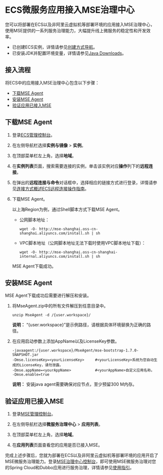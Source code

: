 # ECS微服务应用接入MSE治理中心

您可以将部署在ECS以及非阿里云虚拟机等部署环境的应用接入MSE治理中心，使用MSE提供的一系列服务治理能力，大幅提升线上微服务的稳定性和开发效率。

-   已创建ECS实例，详情请参见[创建方式导航](/cn.zh-CN/实例/创建实例/创建方式导航.md)。
-   已安装JDK并配置环境变量，详情请参见[Java Downloads](https://www.oracle.com/downloads/)。

## 接入流程

将ECS中的应用接入MSE治理中心包含以下步骤：

-   [下载MSE Agent](#section_il5_w4o_fki)
-   [安装MSE Agent](#section_nio_xc6_54v)
-   [验证应用已接入MSE](#section_wfq_ohg_8zr)

## 下载MSE Agent

1.  登录[ECS管理控制台](https://ecs.console.aliyun.com)。

2.  在左侧导航栏选择**实例与镜像** \> **实例**。

3.  在顶部菜单栏左上角，选择**地域**。

4.  在**实例列表**页面，搜索需要连接的实例，单击该实例对应**操作**列下的**远程连接**。

5.  在弹出的**远程连接与命令**对话框中，选择相应的链接方式进行登录，详情请参见[连接方式概述ECS远程连接操作指南](/cn.zh-CN/实例/连接实例/连接方式概述.md)。

6.  下载MSE Agent。

    以上海Region为例，通过Shell脚本方式下载MSE Agent。

    -   公网脚本地址：

        ```
        wget -O- http://mse-shanghai.oss-cn-shanghai.aliyuncs.com/install.sh | sh
        ```

    -   VPC脚本地址（公网脚本地址无法下载时使用VPC脚本地址下载）：

        ```
        wget -O- http://mse-shanghai.oss-cn-shanghai-internal.aliyuncs.com/install.sh | sh
        ```

    MSE Agent下载成功。


## 安装MSE Agent

MSE Agent下载成功后需要进行解压和安装。

1.  将MseAgent.zip中的所有文件解压到任意目录中。

    ```
    unzip MseAgent -d /{user.workspace}/
    ```

    **说明：** “\{user.workspace\}”是示例路径，请根据具体环境替换为正确的路径。

2.  在应用启动参数上添加AppName以及LicenseKey参数。

    ```
    -javaagent:/{user.workspace}/MseAgent/mse-bootstrap-1.7.0-SNAPSHOT.jar
    -Dmse.licenseKey=<yourLicenseKey>     #<yourLicenseKey>系统为您自动生成的LicenseKey，请勿泄露。
    -Dmse.appName=<yourAppName>           #<yourAppName>自定义应用名称。
    -Dmse.enable=true
    ```

    **说明：** 安装java agent需要确保对应节点，至少预留300 M内存。


## 验证应用已接入MSE

1.  登录[MSE管理控制台](https://mse.console.aliyun.com)。

2.  在左侧导航栏选择**微服务治理中心** \> **应用列表**。

3.  在顶部菜单栏左上角，选择**地域**。

4.  在**应用列表**页面查看您的应用是否已接入MSE。


完成上述步骤后，您就为部署在ECS以及非阿里云虚拟机等部署环境的应用开启了MSE微服务治理能力。登录[MSE治理中心控制台](http://edasmsc.console.aliyun.com)，即可使用MSE微服务治理对您的Spring Cloud和Dubbo应用进行服务治理，详情请参见[使用指引](/cn.zh-CN/.md)。

